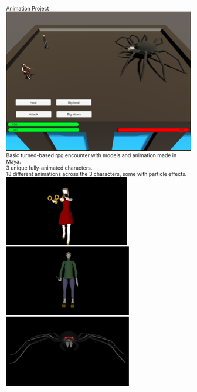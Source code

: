Animation Project  
![screenshot](Screenshots/screenshot1.png)  
Basic turned-based rpg encounter with models and animation made in Maya.  
3 unique fully-animated characters.  
18 different animations across the 3 characters, some with particle effects.  
![girl](Screenshots/girl.png)
![guy](Screenshots/guy.png)
![spider](Screenshots/spider.png)
